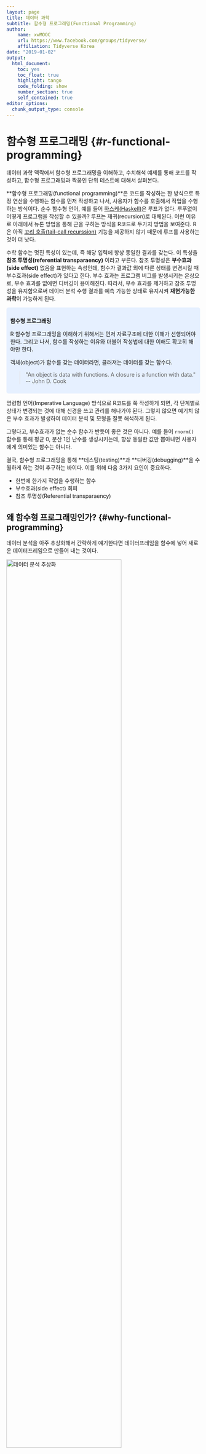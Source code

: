 ```yaml
---
layout: page
title: 데이터 과학
subtitle: 함수형 프로그래밍(Functional Programming)
author:
    name: xwMOOC
    url: https://www.facebook.com/groups/tidyverse/
    affiliation: Tidyverse Korea
date: "2019-01-02"
output:
  html_document: 
    toc: yes
    toc_float: true
    highlight: tango
    code_folding: show
    number_section: true
    self_contained: true
editor_options: 
  chunk_output_type: console
---
```




# 함수형 프로그래밍 {#r-functional-programming}

데이터 과학 맥락에서 함수형 프로그래밍을 이해하고, 수치해석 예제를 통해 코드를 작성하고,
함수형 프로그래밍과 짝꿍인 단위 테스트에 대해서 살펴본다.

**함수형 프로그래밍(functional programming)**은 코드를 작성하는 한 방식으로 특정 연산을 수행하는 함수를 먼저 작성하고 나서,
사용자가 함수를 호출해서 작업을 수행하는 방식이다. 순수 함수형 언어, 예를 들어 [하스케(Haskell)](https://ko.wikipedia.org/wiki/하스켈)은 루프가 없다.
루푸없이 어떻게 프로그램을 작성할 수 있을까? 루프는 재귀(recursion)로 대체된다. 이런 이유로 아래에서
뉴톤 방법을 통해 근을 구하는 방식을 R코드로 두가지 방법을 보여준다. R은 아직 
[꼬리 호출(tail-call recurssion)](http://hanmomhanda.github.io/2015/07/27/%EC%9E%AC%EA%B7%80-%EB%B0%98%EB%B3%B5-Tail-Recursion/) 기능을 
제공하지 않기 때문에 루프를 사용하는 것이 더 낫다. 

수학 함수는 멋진 특성이 있는데, 즉 해당 입력에 항상 동일한 결과를 갖는다. 이 특성을 **참조 투명성(referential transparaency)** 이라고 부른다.
참조 투명성은 **부수효과(side effect)** 없음을 표현하는 속성인데, 함수가 결과값 외에 다른 상태를 변경시킬 때 부수효과(side effect)가 있다고 한다.
부수 효과는 프로그램 버그를 발생시키는 온상으로, 부수 효과를 없애면 디버깅이 용이해진다.
따라서, 부수 효과를 제거하고 참조 투명성을 유지함으로써 데이터 분석 수행 결과를 예측 가능한 상태로 유지시켜 **재현가능한 과학**이 가능하게 된다.


<style>
div.blue { background-color:#e6f0ff; border-radius: 5px; padding: 10px;}
</style>
<div class = "blue">

**함수형 프로그래밍**

R 함수형 프로그래밍을 이해하기 위해서는 먼저 자료구조에 대한 이해가 선행되어야 한다. 그리고 나서,
함수를 작성하는 이유와 더불어 작성법에 대한 이해도 확고히 해야만 한다.
 
객체(object)가 함수를 갖는 데이터라면, 클러져는 데이터를 갖는 함수다.
 
> "An object is data with functions. A closure is a function with data." -- John D. Cook

</div>


명령형 언어(Imperative Language) 방식으로 R코드를 쭉 작성하게 되면, 각 단계별로 상태가 변경되는 것에 대해 신경을 쓰고 관리를 해나가야 된다.
그렇지 않으면 예기치 않은 부수 효과가 발생하여 데이터 분석 및 모형을 잘못 해석하게 된다.

그렇다고, 부수효과가 없는 순수 함수가 반듯이 좋은 것은 아니다. 예를 들어 `rnorm()` 함수를 통해 평균 0, 분산 1인 난수를 생성시키는데,
항상 동일한 값만 뽑아내면 사용자에게 의미있는 함수는 아니다. 

결국, 함수형 프로그래밍을 통해 **테스팅(testing)**과 **디버깅(debugging)**을 수월하게 하는 것이 추구하는 바이다. 이를 위해 
다음 3가지 요인이 중요하다. 

- 한번에 한가지 작업을 수행하는 함수 
- 부수효과(side effect) 회피
- 참조 투명성(Referential transparaency)

## 왜 함수형 프로그래밍인가? {#why-functional-programming}

데이터 분석을 아주 추상화해서 간략하게 얘기한다면 데이터프레임을 함수에 넣어 새로운 데이터프레임으로 만들어 내는 것이다.

<img src="fig/fp-data-analysis.png" alt="데이터 분석 추상화" width="77%" />

데이터 분석, 데이터 전처리, 변수 선택, 모형 개발이 한번에 해결되는 것이 아니라서, 
데이터프레임을 함수에 넣어 상태가 변경된 데이터프레임이 생성되고, 이를 다시 함수에 넣어 또다른 변경된 상태 
데이터프레임을 얻게 되는 과정을 쭉 반복해 나간다.

<img src="fig/fp-data-analysis-workflow.png" alt="데이터 분석 작업흐름" width="37%" />

따라서... 데이터 분석에는 함수형 프로그래밍 패러다임을 활용하고, 툴/패키지 개발에는 객체지향 프로그래밍 패러다임 사용이 권장된다.

<img src="fig/fp-data-analysis-choice.png" alt="데이터 분석에는 함수형 프로그래밍" width="77%" />


## [뉴튼 방법(Newton's Method)](https://en.wikipedia.org/wiki/Newton%27s_method) {#functional-programming-newton}

뉴튼-랩슨 알고리즘으로도 알려진 뉴튼(Newton Method) 방법은 
컴퓨터를 사용해서 수치해석 방법으로 실함수의 근을 찾아내는 방법이다. 

특정 함수 $f$ 의 근을 찾을 경우, 함수 미분값 $f'$, 초기값 $x_0$가 주어지면 
근사적 근에 가까운 값은 다음과 같이 정의된다.

$$x_{1} = x_0 - \frac{f(x_0)}{f'(x_0)}$$

이 과정을 반복하게 되면 오차가 매우 적게 근의 값에 도달하게 된다.

$$x_{n+1} = x_n - \frac{f(x_n)}{f'(x_n)}$$

기하적으로 보면, 파란 선은 함수 $f$ 이고, 
$f$를 미분한 $f'$ 빨간 선은  뉴턴방법을 활용하여 근을 구해가는 과정을 시각적으로 보여주고 있다.
$x_{n-1}$ 보다 $x_n$이, $x_n$ 보다 $x_{n+1}$이 함수 $f$ 근에 더 가깝게 접근해 나가는 것이 확인된다.

<img src="fig/newton_method_ani.gif" alt="뉴튼 방법" width="57%" />

## 뉴튼 방법 R 코드 [^fp-book] {#functional-programming-newton-method}

[^fp-book]: [Bruno Rodrigues(2016), "Functional programming and unit testing for data munging with R", LeanPub, 2016-12-23](http://www.brodrigues.co/fput/)

뉴튼 방법을 R코들 구현하면 다음과 같이 612의 제곱근 값을 수치적으로 컴퓨터를 활용하여 구할 수 있다.
`while`같은 루프를 활용하여 반복적으로 해를 구하는 것도 가능하지만 재귀를 활용하여 해를 구하는 방법이 
코드를 작성하고 읽는 개발자 관점에서는 훨씬 더 편리하고 권장된다.

하지만, 속도는 `while` 루프를 사용하는 것이 R에서는 득이 많다. 이유는 오랜 세월에 걸쳐 최적화 과정을 거쳐 진화했기 때문이다.

<div class = "row">
<div class = "col-md-6">
**while 루프를 사용한 방법**


```r
find_root <- function(guess, init, eps = 10^(-10)){
    while(abs(init**2 - guess) > eps){
        init <- 1/2 *(init + guess/init)
        cat("현재 값: ", init, "\n")
    }
    return(init)
}

find_root(612, 10)
```

```
현재 값:  35.6 
현재 값:  26.39551 
현재 값:  24.79064 
현재 값:  24.73869 
현재 값:  24.73863 
현재 값:  24.73863 
```

```
[1] 24.73863
```

</div>
<div class = "col-md-6">
**재귀를 사용한 방법**


```r
find_root_recur <- function(guess, init, eps = 10^(-10)){
    if(abs(init**2 - guess) < eps){
        return(init)
    } else{
        init <- 1/2 *(init + guess/init)
        cat("재귀방법 현재 값: ", init, "\n")
        return(find_root_recur(guess, init, eps))
    }
}

find_root_recur(612, 10)
```

```
재귀방법 현재 값:  35.6 
재귀방법 현재 값:  26.39551 
재귀방법 현재 값:  24.79064 
재귀방법 현재 값:  24.73869 
재귀방법 현재 값:  24.73863 
재귀방법 현재 값:  24.73863 
```

```
[1] 24.73863
```
</div>
</div>


# `Map()`, `Reduce()` 함수와 `*apply()` 함수 가족 [^jennybc-purrr] [^jennybc-purrr-github] {#map-reduce-apply}

[^jennybc-purrr]: [`purrr` tutorial: Lessons and Examples](https://jennybc.github.io/purrr-tutorial/index.html)

[^jennybc-purrr-github]: [`purrr` tutorial GitHub Webpage](https://github.com/jennybc/purrr-tutorial/)

함수를 인자로 받는 함수를 고차함수(High-order function)라고 부른다. 
대표적으로 `Map()`, `Reduce()`가 있다. 숫자 하나가 아닌 벡터에 대한 제곱근을 구하기 위해서 
`Map` 함수를 사용한다.



```r
# 제곱근 함수 -------------------------------------------

find_root_recur <- function(guess, init, eps = 10^(-10)){
    if(abs(init**2 - guess) < eps){
        return(init)
    } else{
        init <- 1/2 *(init + guess/init)
        return(find_root_recur(guess, init, eps))
    }
}

# 벡터에 대한 제곱근 계산 

numbers <- c(16, 25, 36, 49, 64, 81)
Map(find_root_recur, numbers, init=1, eps = 10^-10)
```

```
[[1]]
[1] 4

[[2]]
[1] 5

[[3]]
[1] 6

[[4]]
[1] 7

[[5]]
[1] 8

[[6]]
[1] 9
```

숫자 하나를 받는 함수가 아니라, 벡터를 인자로 받아 제곱근을 계산하는 함수를 
작성할 경우 함수 내부에서 함수를 인자로 받을 수 있도록 `Map` 함수를 활용한다.



```r
# `Map` 벡터 제곱근 계산

find_vec_root_recur <- function(numbers, init, eps = 10^(-10)){
    return(Map(find_root_recur, numbers, init, eps))
}

numbers_z <- c(9, 16, 25, 49, 121)
find_vec_root_recur(numbers_z, init=1, eps=10^(-10))
```

```
[[1]]
[1] 3

[[2]]
[1] 4

[[3]]
[1] 5

[[4]]
[1] 7

[[5]]
[1] 11
```

이러한 패턴이 많이 활용되어 `*apply` 함수가 있어, 이전에 많이 사용했을 것이다.
벡터를 인자로 먼저 넣고, 함수명을 두번째 인자로 넣고, 함수에 들어갈 매개변수를 순서대로 쭉 나열하여 
`lapply`, `sapply` 함수에 넣는다.


```r
# `lapply` 활용 제급근 계산

lapply(numbers_z, find_root_recur, init=1, eps=10^(-10))
```

```
[[1]]
[1] 3

[[2]]
[1] 4

[[3]]
[1] 5

[[4]]
[1] 7

[[5]]
[1] 11
```

```r
sapply(numbers_z, find_root_recur, init=1, eps=10^(-10))
```

```
[1]  3  4  5  7 11
```

`Reduce` 함수도 삶을 편안하게 할 수 있는, 루프를 회피하는 또다른 방법이다.
이름에서 알 수 있듯이 `numbers_z` 벡터 원소 각각에 대해 해당 연산작업 `+`, `%%`을 수행시킨다.
`%%`는 나머지 연산자로 기본디폴트 설정으로 $\frac{10}{7}$로 몫 대신에 나머지 3을 우선 계산하고,
그 다음으로 $\frac{3}{5}$로 최종 나머지 3을 순차적으로 계산하여 결과를 도출한다.


```r
# Reduce ----------------------------------------------
numbers_z
```

```
[1]   9  16  25  49 121
```

```r
Reduce(`+`, numbers_z)
```

```
[1] 220
```

```r
numbers_z <- c(10,7,5)
Reduce(`%%`, numbers_z)
```

```
[1] 3
```


# `purrr` 팩키지 {#functional-programming-purrr}

`*apply` 계열 함수는 각각의 자료형에 맞춰 기억하기가 쉽지 않아, 매번 도움말을 찾아 확인하고 코딩을 해야하는 번거러움이 많다.
데이터 분석을 함수형 프로그래밍 패러다임으로 실행하도록 `purrr` 팩키지가 개발되었다. 이를 통해 데이터 분석 작업이 수월하게 되어 저녁이 있는 삶이 길어질 것으로 기대된다.

## `purrr` 헬로월드 {#functional-programming-purrr-hello-world}

`purrr` 팩키지를 불러와서 `map_dbl()` 함수에 구문에 맞게 작성하면 동일한 결과를 깔끔하게 얻을 수 있다. 즉,

- `map_dbl()`: 벡터, 데이터프레임, 리스트에 대해 함수를 원소별로 적용시켜 결과를 `double` 숫자형으로 출력시킨다.
- `numbers`: 함수를 각 원소별로 적용시킬 벡터 입력값
- `find_root_recur`: 앞서 작성한 뉴톤 방법으로 제곱근을 수치적으로 구하는 사용자 정의함수.
- `init=1, eps = 10^-10`: 뉴톤 방법을 구현한 사용자 정의함수에 필요한 초기값.


```r
library(purrr)
numbers <- c(16, 25, 36, 49, 64, 81)
map_dbl(numbers, find_root_recur, init=1, eps = 10^-10)
```

```
[1] 4 5 6 7 8 9
```

## 데이터 불러오는 사례 {#functional-programming-purrr-read-iris}

구글 검색을 통해서 쉽게 [iris(붓꽃) 데이터](https://gist.githubusercontent.com/curran/a08a1080b88344b0c8a7/raw/d546eaee765268bf2f487608c537c05e22e4b221/iris.csv)를 구할 수 있다. 이를 불러와서 각 종별로 `setosa`
`versicolor`, `virginica`로 나눠 로컬 `.csv` 파일로 저장하고 나서 이를 다시 불러오는 사례를 함수형 프로그래밍으로 구현해본다.

<img src="fig/fp-iris.png" alt="붓꽃 데이터 불러오기" width="100%" />

먼저 `iris.csv` 파일을 R로 불러와서 각 종별로 나눠서 `iris_종명.csv` 파일형식으로 저장시킨다.


```r
library(tidyverse)
iris_df <- read_csv("https://gist.githubusercontent.com/curran/a08a1080b88344b0c8a7/raw/d546eaee765268bf2f487608c537c05e22e4b221/iris.csv")

iris_species <- iris_df %>% 
  count(species) %>% pull(species)

for(i in 1:nrow(iris_df)) {
  tmp_df <- iris_df %>% 
    filter(species == iris_species[i])
  species_name <- iris_species[i]
  tmp_df %>% write_csv(paste0("data/iris_", species_name, ".csv"))
}

Sys.glob("data/iris_*.csv")
```

```
[1] "data/iris_NA.csv"         "data/iris_setosa.csv"    
[3] "data/iris_versicolor.csv" "data/iris_virginica.csv" 
```

로컬 파일 `iris_종명.csv` 형식으로 저장된 데이터를 함수형 프로그래밍을 통해 불러와서 분석작업을 수행해보자. `map()` 함수를 사용해서 각 종별로 데이터를 깔끔하게 불러왔다.

`iris_filename` 벡터에 `iris_종명.csv`과 경로명이 포함된 문자열을 저장시켜 놓고 `read_csv()` 함수를 각 벡터 원소에 적용시켜 출력값으로 리스트 `iris_list` 객체를 생성시켰다.


```r
iris_filename <- c("data/iris_setosa.csv", "data/iris_versicolor.csv", "data/iris_virginica.csv")

iris_list <- map(iris_filename, read_csv) %>% 
  set_names(iris_species)

listviewer::jsonedit(iris_list)
```

```
Error in loadNamespace(name): there is no package called 'listviewer'
```

## 데이터 분석사례 {#functional-programming-purrr-analysis}

`iris_list` 각 원소는 데이터프레임이라 `summary` 함수를 사용해서 기술 통계량을 구할 수도 있다. 물론 `cor()` 함수를 사용해서 `iris_list`의 각 원소를 지정하는 `.x` 여기서는 종별 데이터프레임에서 변수 두개를 추출하여 `sepal_length`, `sepal_width` 이 둘간의 스피커만 상관계수를 계산하는데 출력값이 `double` 연속형이라 `map_dbl`로 저정하여 작업시킨다.


```r
map(iris_list, summary)
```

```
$setosa
  sepal_length    sepal_width     petal_length    petal_width   
 Min.   :4.300   Min.   :2.300   Min.   :1.000   Min.   :0.100  
 1st Qu.:4.800   1st Qu.:3.125   1st Qu.:1.400   1st Qu.:0.200  
 Median :5.000   Median :3.400   Median :1.500   Median :0.200  
 Mean   :5.006   Mean   :3.418   Mean   :1.464   Mean   :0.244  
 3rd Qu.:5.200   3rd Qu.:3.675   3rd Qu.:1.575   3rd Qu.:0.300  
 Max.   :5.800   Max.   :4.400   Max.   :1.900   Max.   :0.600  
   species         
 Length:50         
 Class :character  
 Mode  :character  
                   
                   
                   

$versicolor
  sepal_length    sepal_width     petal_length   petal_width   
 Min.   :4.900   Min.   :2.000   Min.   :3.00   Min.   :1.000  
 1st Qu.:5.600   1st Qu.:2.525   1st Qu.:4.00   1st Qu.:1.200  
 Median :5.900   Median :2.800   Median :4.35   Median :1.300  
 Mean   :5.936   Mean   :2.770   Mean   :4.26   Mean   :1.326  
 3rd Qu.:6.300   3rd Qu.:3.000   3rd Qu.:4.60   3rd Qu.:1.500  
 Max.   :7.000   Max.   :3.400   Max.   :5.10   Max.   :1.800  
   species         
 Length:50         
 Class :character  
 Mode  :character  
                   
                   
                   

$virginica
  sepal_length    sepal_width     petal_length    petal_width   
 Min.   :4.900   Min.   :2.200   Min.   :4.500   Min.   :1.400  
 1st Qu.:6.225   1st Qu.:2.800   1st Qu.:5.100   1st Qu.:1.800  
 Median :6.500   Median :3.000   Median :5.550   Median :2.000  
 Mean   :6.588   Mean   :2.974   Mean   :5.552   Mean   :2.026  
 3rd Qu.:6.900   3rd Qu.:3.175   3rd Qu.:5.875   3rd Qu.:2.300  
 Max.   :7.900   Max.   :3.800   Max.   :6.900   Max.   :2.500  
   species         
 Length:50         
 Class :character  
 Mode  :character  
                   
                   
                   
```

```r
map_dbl(iris_list, ~cor(.x$sepal_length, .x$sepal_width, method = "spearman"))
```

```
    setosa versicolor  virginica 
 0.7686085  0.5176060  0.4265165 
```


## 난수생성 사례 {#functional-programming-purrr-random-number}

서로 다른 난수를 생성시키는 방법을 살펴보자. 
정규분포를 가정하고 평균과 표준편차를 달리하는 모수를 지정하고 난수갯수도 숫자를 달리하여 난수를 생성시킨다.

### $\mu$ 평균만 달리함 {#functional-programming-purrr-random-number-mean}

정규분포에서 난수를 10개 추출하는데 표준편차는 1로 고정시키고, 평균만 달리한다.
평균만 달리하기 때문에 `map()` 함수를 그대로 사용한다. 즉, 입력값으로 평균만 달리하는 리스트를 입력값으로 넣는다.


```r
## 평균을 달리하는 경우
normal_mean <- list(1,5,10)

sim_mu_name <- paste0("mu: ", normal_mean)

sim_mu_list <- map(normal_mean, ~ data.frame(mean = .x, 
                            random_number = rnorm(mean=.x, sd=1, n=10))) %>% 
  set_names(sim_mu_name)

map_dbl(sim_mu_list, ~mean(.x$random_number))
```

```
     mu: 1      mu: 5     mu: 10 
 0.6175196  4.9073332 10.3894336 
```

```r
listviewer::jsonedit(sim_mu_list)
```

```
Error in loadNamespace(name): there is no package called 'listviewer'
```

### $\mu$ 평균과 $\sigma$ 표준편차를 달리함 {#functional-programming-purrr-random-number-mean-sd}

난수갯수만 고정시키고 평균과 표준편차를 달리하여 난수를 정규분포에서 추출한다. 입력값으로 평균과 표준편차 두개가 되기 때문에 `map2()` 함수를 사용한다.


```r
## 평균과 표준편차를 달리하는 경우
normal_mean <- list(1,5,10)
normal_sd   <- list(10,5,1)

sim_mu_sd_name <- paste0("mu: ", normal_mean, ",  sd: ", normal_sd)

sim_mu_sd_list <- map2(normal_mean, normal_sd, 
                        ~ data.frame(mean = .x, sd = .y,
                            random_number = rnorm(mean=.x, sd=.y, n=10))) %>% 
  set_names(sim_mu_sd_name)

map_dbl(sim_mu_sd_list, ~sd(.x$random_number))
```

```
mu: 1,  sd: 10  mu: 5,  sd: 5 mu: 10,  sd: 1 
     5.0812271      4.5497786      0.8242514 
```

```r
listviewer::jsonedit(sim_mu_sd_list)
```

```
Error in loadNamespace(name): there is no package called 'listviewer'
```

### $\mu$ 평균, $\sigma$ 표준편차, 표본크기를 달리함 {#functional-programming-purrr-random-number-mean-sd-size}

$\mu$ 평균, $\sigma$ 표준편차, 표본크기를 모두 다르게 지정하여 난수를 추출한다. 이런 경우 `pmap()` 함수를 사용하고 입력 리스트가 다수라 이를 `normal_list`로 한번더 감싸서 이름이 붙은 리스트(named list)형태로 넣어주고, 이를 `function()` 함수의 내부 인수로 사용한다.


```r
## 평균, 표준편차, 표본크기를 달리하는 경우
normal_mean <- list(1,5,10)
normal_sd   <- list(10,5,1)
normal_size <- list(10,20,30)

sim_mu_sd_size_name <- paste0("mu: ", normal_mean, ",  sd: ", normal_sd,
                              "  size: ", normal_size)

normal_list <- list(normal_mean=normal_mean, normal_sd=normal_sd, normal_size=normal_size)

sim_mu_sd_size_list <- pmap(normal_list,
                            function(normal_mean, normal_sd, normal_size)
                        data.frame(mean=normal_mean, sd = normal_sd, size = normal_size,
                            random_number = rnorm(mean=normal_mean, sd=normal_sd, n=normal_size))) %>% 
  set_names(sim_mu_sd_size_name)

map_dbl(sim_mu_sd_size_list, ~length(.x$random_number))
```

```
mu: 1,  sd: 10  size: 10  mu: 5,  sd: 5  size: 20 mu: 10,  sd: 1  size: 30 
                      10                       20                       30 
```

```r
listviewer::jsonedit(sim_mu_sd_size_list)
```

```
Error in loadNamespace(name): there is no package called 'listviewer'
```


## `ggplot` 시각화 [^eda-map] {#functional-programming-purrr-ggplot}

[^eda-map]: [Very statisticious (August 20, 2018), "Automating exploratory plots with ggplot2 and purrr"](https://aosmith.rbind.io/2018/08/20/automating-exploratory-plots/)

`list-column`을 활용하여 티블(tibble) 데이터프레임에 담아서 시각화를 진행해도 되고,
다른 방법으로 리스트에 담아서 이를 한장에 찍는 것도 가능하다.


```r
library(gapminder)

## 데이터 -----
three_country <-  c("Korea, Rep.", "Japan", "China")

gapminder_tbl <- gapminder %>% 
  filter(str_detect(continent, "Asia")) %>% 
  group_by(continent, country) %>% 
  nest() %>% 
  select(-continent) %>% 
  filter(country %in% three_country )

## 티블 데이터 시각화 -----
gapminder_plot_tbl <- gapminder_tbl %>% 
  mutate(graph = map2(data, three_country, 
                     ~ggplot(.x, aes(x=year, y=gdpPercap)) +
                       geom_line() +
                       labs(title=.y)))

gapminder_plot_tbl
```

```
# A tibble: 3 x 3
  country     data              graph   
  <fct>       <list>            <list>  
1 China       <tibble [12 × 4]> <S3: gg>
2 Japan       <tibble [12 × 4]> <S3: gg>
3 Korea, Rep. <tibble [12 × 4]> <S3: gg>
```

```r
## 리스트 데이터 시각화 -----
gapminder_plot <- map2(gapminder_tbl$data , three_country, 
                     ~ggplot(.x, aes(x=year, y=gdpPercap)) +
                       geom_line() +
                       labs(title=.y))

walk(gapminder_plot, print)
```

<img src="figure/fp-iris-viz-1.png" title="plot of chunk fp-iris-viz" alt="plot of chunk fp-iris-viz" style="display: block; margin: auto;" /><img src="figure/fp-iris-viz-2.png" title="plot of chunk fp-iris-viz" alt="plot of chunk fp-iris-viz" style="display: block; margin: auto;" /><img src="figure/fp-iris-viz-3.png" title="plot of chunk fp-iris-viz" alt="plot of chunk fp-iris-viz" style="display: block; margin: auto;" />

```r
## 리스트 데이터 시각화 - 한장에 찍기 -----
cowplot::plot_grid(plotlist = gapminder_plot)
```

<img src="figure/fp-iris-viz-4.png" title="plot of chunk fp-iris-viz" alt="plot of chunk fp-iris-viz" style="display: block; margin: auto;" />


# 함수형 프로그래밍 이론과 실제 {#fp-theory-practice}

함수는 다음과 같이 될 수도 있어 함수형 프로그래밍 언어가 된다. [^fp-advanced-r]

[^fp-advanced-r]: [Advanced R, "Introduction"](https://adv-r.hadley.nz/fp.html)

- 함수의 인자
- 함수로 반환
- 리스트에 저장
- 변수에 저장
- 무명함수
- 조작할 수 있다.

Firstly, functional languages have first-class functions, functions that behave like any other data structure. 
In R, this means that you can do anything with a function that you can do with a vector: 
you can assign them to variables, store them in lists, pass them as arguments to other functions, create them inside functions, 
and even return them as the result of a function.

<style>
div.blue { background-color:#e6f0ff; border-radius: 5px; padding: 10px;}
</style>
<div class = "blue">

John Chambers 창시자가 말하는 R 계산의 기본원칙

- 존재하는 모든 것은 객체다. (Everything that exists is an object.)
- 일어나는 모든 것은 함수호출이다. (Everything that happens is a function call.)


```r
library(tidyverse)
class(`%>%`)
```

```
[1] "function"
```

```r
class(`$`)
```

```
[1] "function"
```

```r
class(`<-`)
```

```
[1] "function"
```

```r
class(`+`)
```

```
[1] "function"
```

</div>

## 순수한 함수 vs 순수하지 않은 함수 {#pure-vs-impure-function}

**순수한 함수(pure function)**는 입력값에만 출력값이 의존하게 되는 특성과 부수효과(side-effect)를 갖지 않는 반면 **순수하지 않은 함수(impure function)**는 환경에 의존하며 부수효과도 갖는다.

<div class = "row">
<div class = "col-md-6">
**순수한 함수(pure function)**


```r
min(1:100)
```

```
[1] 1
```

```r
mean(1:100)
```

```
[1] 50.5
```

</div>
<div class = "col-md-6">
**순수하지 않은 함수(impure function)**


```r
Sys.time()
```

```
[1] "2019-01-02 17:53:43 KST"
```

```r
rnorm(10)
```

```
 [1]  1.878177241 -0.177908465  0.909990989 -0.985579732 -0.781199917
 [6] -0.715173480 -0.004786622 -0.369596794  0.422803321 -2.216696651
```

```r
# write_csv("data/sample.csv")
```
</div>
</div>


## 무명함수(lambda function)와 매퍼(mapper) {#fp-lambda-functin}

$\lambda$ (람다) 함수는 무명(anonymous) 함수는 함수명을 갖는 일반적인 함수와 비교하여 함수의 좋은 점은 그대로 누리면서 함수가 많아 함수명으로 메모리가 난잡하게 지져분해지는 것을 막을 수 있다.

무명함수로 기능르 구현한 후에 매퍼(mapper)를 사용해서 `as_mapper()` 명칭을 부여하여 함수처럼 사용하는 것도 가능하다. 매퍼(mapper)를 사용하는 이유를 다음과 같이 정리할 수 있다.

- 간결함(Concise)
- 가독성(Easy to read)
- 재사용성(Reusable)

정치인 페이스북 페이지에서 팬수를 추출한다. 그리고 이를 이름이 부은 리스트(named list)로 일자별 팬수 추이를 리스트로 준비한다. 그리고 나서 안철수, 문재인, 심상정 세 후보에 대한 최고 팬수증가를 무명함수로 계산한다.


```r
library(tidyverse)
## 데이터프레임을 리스트로 변환
ahn_df  <- read_csv("data/fb_ahn.csv")  %>% rename(fans = ahn_fans) %>% 
  mutate(fans_lag = lag(fans),
         fans_diff = fans - fans_lag) %>% 
  select(fdate, fans = fans_diff) %>% 
  filter(!is.na(fans))
moon_df <- read_csv("data/fb_moon.csv") %>% rename(fans = moon_fans) %>% 
  mutate(fans_lag = lag(fans),
         fans_diff = fans - fans_lag) %>% 
  select(fdate, fans = fans_diff) %>% 
  filter(!is.na(fans))
sim_df  <- read_csv("data/fb_sim.csv")  %>% rename(fans = sim_fans) %>% 
  mutate(fans_lag = lag(fans),
         fans_diff = fans - fans_lag) %>% 
  select(fdate, fans = fans_diff) %>% 
  filter(!is.na(fans))

convert_to_list <- function(df) {
  df_fans_v <- df$fans %>% 
    set_names(df$fdate)
  return(df_fans_v)
}

ahn_v  <- convert_to_list(ahn_df)
moon_v <- convert_to_list(moon_df)
sim_v  <- convert_to_list(sim_df)

fans_lst <- list(ahn_fans  = ahn_v,
                 moon_fans = moon_v,
                 sim_fans  = sim_v)

listviewer::jsonedit(fans_lst)
```

```
Error in loadNamespace(name): there is no package called 'listviewer'
```

```r
## 무명함수 테스트
map_dbl(fans_lst, ~max(.x))
```

```
 ahn_fans moon_fans  sim_fans 
      796      1464      2029 
```

`rlang_lambda_function` 무명함수로 `increase_1000_fans` 작성해서 일별 팬수 증가가 1000명 이상인 경우 `keep()` 함수를 사용해서 각 후보별로 추출할 수 있다.  `discard()` 함수를 사용해서 반대로 버려버릴 수도 있다.


```r
increase_1000_fans <- as_mapper( ~.x > 1000)

map(fans_lst, ~keep(.x, increase_1000_fans))
```

```
$ahn_fans
named numeric(0)

$moon_fans
2017-03-28 2017-04-18 2017-04-20 
      1464       1310       1093 

$sim_fans
2017-03-12 2017-03-13 2017-04-14 2017-04-19 2017-04-20 2017-04-21 
      1301       1079       1070       1441       1190       1025 
2017-04-24 2017-04-25 
      1948       2029 
```

[술어논리(predicate logic)](https://terms.naver.com/entry.nhn?docId=1116302&cid=40942&categoryId=31530)은 조건을 테스트하여 참(`TRUE`), 거짓(`FALSE`)을 반환시킨다. `every`, `some`을 사용하여 팬수가 증가한 날이 매일 1,000명이 증가했는지, 전부는 아니고 일부 특정한 날에 1,000명이 증가했는지 파악할 수 있다.


```r
## 세후보 팬수가 매일 모두 1000명 이상 증가했나요?
map(fans_lst, ~every(.x, increase_1000_fans))
```

```
$ahn_fans
[1] FALSE

$moon_fans
[1] FALSE

$sim_fans
[1] FALSE
```

```r
## 세후보 팬수가 전체는 아니고 일부 특정한 날에 1000명 이상 증가했나요?
map(fans_lst, ~some(.x, increase_1000_fans))
```

```
$ahn_fans
[1] FALSE

$moon_fans
[1] TRUE

$sim_fans
[1] TRUE
```

## 고차 함수(High order function) {#high-order-function}

고차 함수(High order function)는 함수의 인자로 함수를 받아 함수로 반환시키는 함수를 지칭한다. `high_order_fun` 함수는 함수를 인자(`func`)로 받아 함수를 반환시키는 고차함수다. 
평균 함수(`mean`)를 인자로 넣어 출력값으로 `mean_na()` 함수를 새롭게 생성시킨다. 
`NA`가 포함된 벡터를 넣어 평균값을 계산하게 된다.


```r
high_order_fun <- function(func){
  function(...){
    func(..., na.rm = TRUE)
  }
}

mean_na <- high_order_fun(mean)
mean_na( c(NA, 1:10) )
```

```
[1] 5.5
```

벡터가 입력값으로 들어가서 벡터가 출력값으로 나오는 보통 함수(Regular Function)외에 고차함수는 3가지 유형이 있다. 

- 벡터 &rarr; 함수: 함수공장(Function Factory) 
- 함수 &rarr; 벡터: Functional - `for`루프를 `purrr` 팩키지 `map()` 함수로 대체
- 함수 &rarr; 함수: 함수연산자(Function Operator) - `Functional`과 함께 사용될 경우 `adverbs`로서 강력한 기능을 발휘

<img src="fig/fp.png" alt="고차함수 유형" width="57%" />

## 부사(`adverbs`) - `safely`, `possibly`,... {#adverbs-safely-possibly}

`purrr` 팩키지의 대표적인 부사(adverbs)에는 `possibly()`와 `safely()`가 있다.
그외에도 `silently()`, `surely()` 등 다른 부사도 있으니 필요한 경우 `purrr` 팩키지 문서를 참조한다.

`safely(mean)`은 동사 함수(`mean()`)를 받아 부사 `safely()`로 "부사 + 동사"로 기능이 추가된 부사 동사를 반환시킨다. 따라서, `NA`가 추가된 벡터를 넣을 경우 `$result`와 `$error`를 원소로 갖는 리스트를 반환시킨다.


```r
mean_safe <- safely(mean)
class(mean_safe)
```

```
[1] "function"
```

```r
mean_safe(c(NA, 1:10))
```

```
$result
[1] NA

$error
NULL
```

이를 활용하여 오류처리작업을 간결하게 수행시킬 수 있다.
`$result`와 `$error`을 원소로 갖는 리스트를 반환시키기 때문에 오류와 결과값을 추출하여 후속작업을 수행하여 디버깅하는데 유용하게 활용할 수 있다.


```r
test_lst <- list("NA", 1,2,3,4,5)
log_safe <- safely(log)

map(test_lst, log_safe) %>% 
  map("result")
```

```
[[1]]
NULL

[[2]]
[1] 0

[[3]]
[1] 0.6931472

[[4]]
[1] 1.098612

[[5]]
[1] 1.386294

[[6]]
[1] 1.609438
```

```r
map(test_lst, log_safe) %>% 
  map("error")
```

```
[[1]]
<simpleError in log(x = x, base = base): 수학함수에 숫자가 아닌 인자가 전달되었습니다>

[[2]]
NULL

[[3]]
NULL

[[4]]
NULL

[[5]]
NULL

[[6]]
NULL
```


반면에 `possibly()`는 결과와 `otherwise` 값을 반환시켜서 오류가 발생되면 중단되는 것이 아니라 오류가 있다는 사실을 알고 예외처리시킨 후에 쭉 정상진행시킨다.


```r
max_possibly <- possibly(sum, otherwise = "watch out")

max_possibly(c(1:10))
```

```
[1] 55
```

```r
max_possibly(c(NA, 1:10))
```

```
[1] NA
```

```r
max_possibly(c("NA", 1:10))
```

```
[1] "watch out"
```

`possibly()`는 부울 논리값, `NA`, 문자열, 숫자를 반환시킬 수 있다.

`transpose()`와 결합하여 `safely()`, `possibly()` 결과를 변형시킬 수도 있다.


```r
map(test_lst, log_safe) %>% length()
```

```
[1] 6
```

```r
map(test_lst, log_safe) %>% transpose() %>% length()
```

```
[1] 2
```

`compact()`를 사용해서 `NULL`을 제거하는데, 앞서 `possibly()`의 인자로 `otherwise=`를 지정하는 경우 `otherwise=NULL`와 같이 정의해서 예외처리로 `NULL`을 만들어 내고 `compact()`로 정상처리된 데이터만 얻는 작업흐름을 갖춘다.


```r
null_lst <- list(1, NULL, 3, 4, NULL, 6, 7, NA)
compact(null_lst)
```

```
[[1]]
[1] 1

[[2]]
[1] 3

[[3]]
[1] 4

[[4]]
[1] 6

[[5]]
[1] 7

[[6]]
[1] NA
```

```r
possibly_log <- possibly(log, otherwise = NULL)
map(null_lst, possibly_log) %>% compact()
```

```
[[1]]
[1] 0

[[2]]
[1] 1.098612

[[3]]
[1] 1.386294

[[4]]
[1] 1.791759

[[5]]
[1] 1.94591

[[6]]
[1] NA
```

# 깨끗한 코드(clean code) [^clean-code-colin-fay] {#fp-clean-code}

[^clean-code-colin-fay]: [Colin Fay, "A Crazy Little Thing Called {purrr} - Part 5: code optimization"](https://colinfay.me/purrr-code-optim/)

`round_mean()` 함수를 `compose()` 함수를 사용해서 `mean()` 함수로 평균을 구한 후에 `round()`함수로 반올림하는 코드를 다음과 같이 쉽게 작성할 수 있다.


```r
round_mean <- compose(round, mean)
round_mean(1:10)
```

```
[1] 6
```

두번째 사례로 전형적인 데이터 분석 사례로 `lm()` &rarr; `anova()` &rarr; `tidy()`를 통해 한방에 선형회귀 모형 산출물을 깨끗한 코드로 작성하는 사례를 살펴보자.

`mtcars` 데이터셋에서 연비 예측에 변수 두개를 넣고 일반적인 `lm()` 선형예측모형 제작방식과 동일하게 인자를 넣는다.


```r
clean_lm <- compose(broom::tidy, anova, lm)
clean_lm(mpg ~ hp + wt, data=mtcars)
```

```
# A tibble: 3 x 6
  term         df sumsq meansq statistic   p.value
  <chr>     <int> <dbl>  <dbl>     <dbl>     <dbl>
1 hp            1  678. 678.       101.   5.99e-11
2 wt            1  253. 253.        37.6  1.12e- 6
3 Residuals    29  195.   6.73      NA   NA       
```

`compose()`를 통해 함수를 조합하는 경우 함수의 인자를 함께 전달해야될 경우가 있다. 이와 같은 경우 `partial()`을 사용해서 인자를 넘기는 함수를 제작하여 `compose()`에 넣어준다.


```r
robust_round_mean <- compose(
  partial(round, digits=1),
  partial(mean, na.rm=TRUE))
robust_round_mean(c(NA, 1:10))
```

```
[1] 5.5
```

리스트 칼럼(list-column)과 결합하여 모형에서 나온 데이터 분석결과를 깔끔하게 코드로 제작해보자. 먼저 `lm`을 돌려 모형 요약하는 함수 `summary`를 통해 `r.squared`값을 추출하는 함수를 `summary_lm`으로 제작한다.

그리고 나서 `nest()` 함수로 리스트 칼럼(list-column)을 만들고 두개의 집단 수동/자동을 나타내는 `am` 변수를 그룹으로 삼아 두 집단에 속한 수동/자동 데이터에 대한 선형 회귀모형을 적합시키고 나서 "r.squared"값을 추출하여 이를 티블 데이터프레임에 저장시킨다. 


```r
summary_lm <- compose(summary, lm) 

mtcars %>%
  group_by(am) %>%
  nest() %>%
  mutate(lm_mod = map(data, ~ summary_lm(mpg ~ hp + wt, data = .x)),
         r_squared = map(lm_mod, "r.squared")) %>%
  unnest(r_squared)
```

```
# A tibble: 2 x 4
     am data               lm_mod           r_squared
  <dbl> <list>             <list>               <dbl>
1     1 <tibble [13 × 10]> <S3: summary.lm>     0.837
2     0 <tibble [19 × 10]> <S3: summary.lm>     0.768
```
